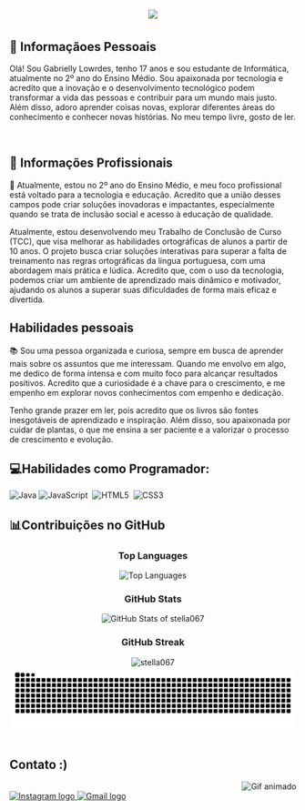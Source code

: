 <!-- GIF MARIO -->
<h1 align="center">
  <a>
    <img src="https://user-images.githubusercontent.com/78452566/140799812-a9c3a701-3b74-47fb-be11-c2363d68cd31.gif">
  </a>
</h1>

## 💜 Informaçãoes Pessoais

Olá! Sou Gabrielly Lowrdes, tenho 17 anos e sou estudante de Informática, atualmente no 2º ano do Ensino Médio. Sou apaixonada por tecnologia e acredito que a inovação e o desenvolvimento tecnológico podem transformar a vida das pessoas e contribuir para um mundo mais justo. Além disso, adoro aprender coisas novas, explorar diferentes áreas do conhecimento e conhecer novas histórias. No meu tempo livre, gosto de ler.

<br/>

## 📂 Informações Profissionais

📖 Atualmente, estou no 2º ano do Ensino Médio, e meu foco profissional está voltado para a tecnologia e educação. Acredito que a união desses campos pode criar soluções inovadoras e impactantes, especialmente quando se trata de inclusão social e acesso à educação de qualidade.

Atualmente, estou desenvolvendo meu Trabalho de Conclusão de Curso (TCC), que visa melhorar as habilidades ortográficas de alunos a partir de 10 anos. O projeto busca criar soluções interativas para superar a falta de treinamento nas regras ortográficas da língua portuguesa, com uma abordagem mais prática e lúdica. Acredito que, com o uso da tecnologia, podemos criar um ambiente de aprendizado mais dinâmico e motivador, ajudando os alunos a superar suas dificuldades de forma mais eficaz e divertida.



## Habilidades pessoais
📚 Sou uma pessoa organizada e curiosa, sempre em busca de aprender mais sobre os assuntos que me interessam. Quando me envolvo em algo, me dedico de forma intensa e com muito foco para alcançar resultados positivos. Acredito que a curiosidade é a chave para o crescimento, e me empenho em explorar novos conhecimentos com empenho e dedicação.

Tenho grande prazer em ler, pois acredito que os livros são fontes inesgotáveis de aprendizado e inspiração. Além disso, sou apaixonada por cuidar de plantas, o que me ensina a ser paciente e a valorizar o processo de crescimento e evolução.
<br/>





###

<div align="left">


</div>




 ## 💻Habilidades como Programador:
![Java](https://img.shields.io/badge/Java-0D1117?style=for-the-badge&logo=openjdk&logoColor=white)
![JavaScript](https://img.shields.io/badge/-JavaScript-0D1117?style=for-the-badge&logo=javascript&labelColor=0D1117)&nbsp;
![HTML5](https://img.shields.io/badge/-HTML-0D1117?style=for-the-badge&logo=html5&labelColor=0D1117)&nbsp;
![CSS3](https://img.shields.io/badge/-CSS-0D1117?style=for-the-badge&logo=CSS3&logoColor=1572B6&labelColor=0D1117)&nbsp;

## 📊Contribuições no GitHub
<div align="center">
  <h3>Top Languages</h3>
  <img src="https://github-readme-stats.vercel.app/api/top-langs/?username=stella067&theme=tokyonight&layout=compact" alt="Top Languages">
 
  <h3>GitHub Stats</h3>
  <img src="https://github-readme-stats.vercel.app/api?username=stella067&show_icons=true&theme=tokyonight" alt="GitHub Stats of stella067">
 
  <h3>GitHub Streak</h3>
  <img
    src="https://github-readme-streak-stats.herokuapp.com/?user=Bragax23&theme=tokyonight"
    alt="stella067"
  >
</div>


<picture>
  <source media="(prefers-color-scheme: dark)" srcset="https://github.com/Arawns1/Arawns1/blob/output/dark.svg">
  <source media="(prefers-color-scheme: light)" srcset="https://github.com/Arawns1/Arawns1/blob/output/light.svg">
  <img alt="Mostra uma cobra comendo commits" src="https://github.com/Arawns1/Arawns1/blob/output/dark.svg">
</picture>

<div align="left">

 
<br/>

<div align="left">
  <h2>Contato :)</h2>
</div>

<div align="right">
  <img src="https://i.gifer.com/6m7I.gif" height="150" alt="Gif animado" />
</div>

<div align="left">
  <a href="https://www.instagram.com/_gabriellylowrdes_/profilecard/?igsh=aDllenUzaXpvcXdh" target="_blank">
    <img src="https://img.shields.io/static/v1?message=Instagram&logo=instagram&label=&color=E4405F&logoColor=white&labelColor=&style=for-the-badge" height="35" alt="Instagram logo" />
  </a>
  <a href="mailto:gabymobily@gmail.com" target="_blank">
    <img src="https://img.shields.io/static/v1?message=Gmail&logo=gmail&label=&color=D14836&logoColor=white&labelColor=&style=for-the-badge" height="35" alt="Gmail logo" />
  </a>
</div>
